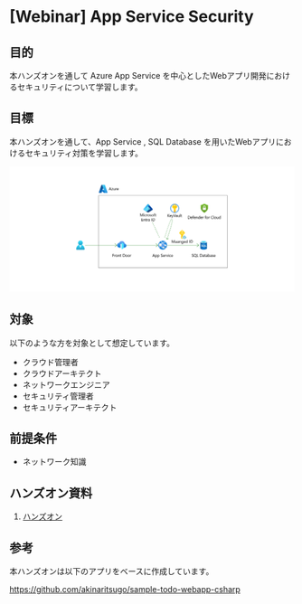 # [Webinar] App Service Security

## 目的

本ハンズオンを通して Azure App Service を中心としたWebアプリ開発におけるセキュリティについて学習します。

## 目標

本ハンズオンを通して、App Service , SQL Database を用いたWebアプリにおけるセキュリティ対策を学習します。

![完成状態](/docs/images/ex00-0000-completed.png)

## 対象

以下のような方を対象として想定しています。

* クラウド管理者​
* クラウドアーキテクト​
* ネットワークエンジニア​
* セキュリティ管理者​
* セキュリティアーキテクト

## 前提条件

* ネットワーク知識

## ハンズオン資料

<!-- 1. [環境準備](/docs/preparation01.md) -->
1. [ハンズオン](/docs/README.md)


## 参考

本ハンズオンは以下のアプリをベースに作成しています。

https://github.com/akinaritsugo/sample-todo-webapp-csharp
